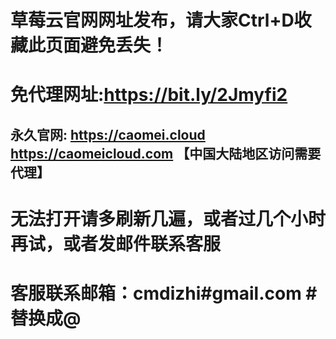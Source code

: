 # 草莓云官网网址发布，请大家Ctrl+D收藏此页面避免丢失！

# 免代理网址:https://bit.ly/2Jmyfi2

## 永久官网: https://caomei.cloud   <br> https://caomeicloud.com 【中国大陆地区访问需要代理】
# 无法打开请多刷新几遍，或者过几个小时再试，或者发邮件联系客服
# 客服联系邮箱：cmdizhi#gmail.com #替换成@
